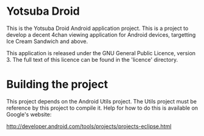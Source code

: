 Yotsuba Droid
=============

This is the Yotsuba Droid Android application project. This is a project to
develop a decent 4chan viewing application for Android devices, targetting Ice
Cream Sandwich and above.

This application is released under the GNU General Public Licence, version 3.
The full text of this licence can be found in the 'licence' directory.

Building the project
=====================

This project depends on the Android Utils project. The Utils project must be
reference by this project to compile it. Help for how to do this is available
on Google's website:

http://developer.android.com/tools/projects/projects-eclipse.html
